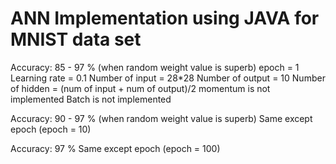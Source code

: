# ANN Implementation using JAVA for MNIST data set

Accuracy: 85 - 97 % (when random weight value is superb)
	epoch = 1
	Learning rate = 0.1
	Number of input = 28*28
	Number of output = 10
	Number of hidden = (num of input + num of output)/2
	momentum is not implemented
	Batch is not implemented
	
Accuracy: 90 - 97 % (when random weight value is superb)
	Same except epoch (epoch = 10)
	
Accuracy: 97 %
	Same except epoch (epoch = 100)